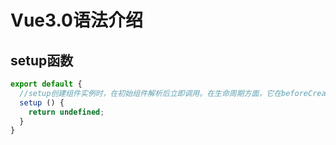 # Vue3.0语法介绍

## setup函数
```js
export default {
  //setup创建组件实例时，在初始组件解析后立即调用。在生命周期方面，它在beforeCreate之后,created之前被调用（2.x）。
  setup () {
    return undefined;
  }
}
```
